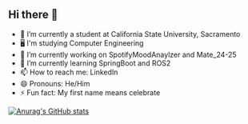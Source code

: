 ## Hi there 👋

- 📕 I’m currently a student at California State University, Sacramento
- 🖥 I'm studying Computer Engineering
- 🔭 I’m currently working on SpotifyMoodAnaylzer and Mate_24-25
- 🌱 I’m currently learning SpringBoot and ROS2
- 📫 How to reach me: LinkedIn
- 😄 Pronouns: He/Him
- ⚡ Fun fact: My first name means celebrate 

[![Anurag's GitHub stats](https://github-readme-stats.vercel.app/api?username=raijashan17)](https://github.com/anuraghazra/github-readme-stats)
